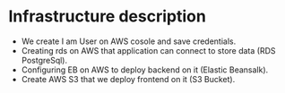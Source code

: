 # Infrastructure description


* We create I am User on AWS cosole and save credentials.
* Creating rds on AWS that application can connect to store data (RDS PostgreSql).
* Configuring EB on AWS to deploy backend on it (Elastic Beansalk).
* Create AWS S3 that we deploy frontend on it (S3 Bucket).
